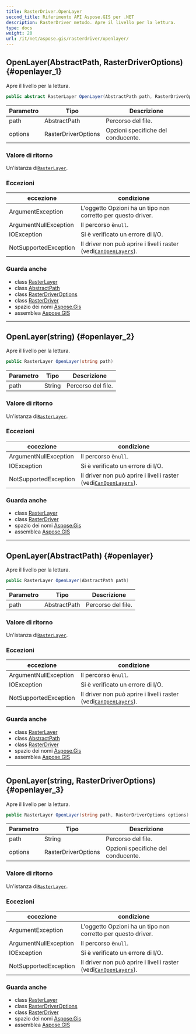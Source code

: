 ```yaml
---
title: RasterDriver.OpenLayer
second_title: Riferimento API Aspose.GIS per .NET
description: RasterDriver metodo. Apre il livello per la lettura.
type: docs
weight: 20
url: /it/net/aspose.gis/rasterdriver/openlayer/
---
```

## OpenLayer(AbstractPath, RasterDriverOptions) {#openlayer_1}

Apre il livello per la lettura.

```csharp
public abstract RasterLayer OpenLayer(AbstractPath path, RasterDriverOptions options)
```

| Parametro | Tipo | Descrizione |
| --- | --- | --- |
| path | AbstractPath | Percorso del file. |
| options | RasterDriverOptions | Opzioni specifiche del conducente. |

### Valore di ritorno

Un'istanza di[`RasterLayer`](../../../aspose.gis.raster/rasterlayer/).

### Eccezioni

| eccezione | condizione |
| --- | --- |
| ArgumentException | L'oggetto Opzioni ha un tipo non corretto per questo driver. |
| ArgumentNullException | Il percorso è`null`. |
| IOException | Si è verificato un errore di I/O. |
| NotSupportedException | Il driver non può aprire i livelli raster (vedi[`CanOpenLayers`](../canopenlayers/)). |

### Guarda anche

* class [RasterLayer](../../../aspose.gis.raster/rasterlayer/)
* class [AbstractPath](../../abstractpath/)
* class [RasterDriverOptions](../../rasterdriveroptions/)
* class [RasterDriver](../)
* spazio dei nomi [Aspose.Gis](../../rasterdriver/)
* assemblea [Aspose.GIS](../../../)

---

## OpenLayer(string) {#openlayer_2}

Apre il livello per la lettura.

```csharp
public RasterLayer OpenLayer(string path)
```

| Parametro | Tipo | Descrizione |
| --- | --- | --- |
| path | String | Percorso del file. |

### Valore di ritorno

Un'istanza di[`RasterLayer`](../../../aspose.gis.raster/rasterlayer/).

### Eccezioni

| eccezione | condizione |
| --- | --- |
| ArgumentNullException | Il percorso è`null`. |
| IOException | Si è verificato un errore di I/O. |
| NotSupportedException | Il driver non può aprire i livelli raster (vedi[`CanOpenLayers`](../canopenlayers/)). |

### Guarda anche

* class [RasterLayer](../../../aspose.gis.raster/rasterlayer/)
* class [RasterDriver](../)
* spazio dei nomi [Aspose.Gis](../../rasterdriver/)
* assemblea [Aspose.GIS](../../../)

---

## OpenLayer(AbstractPath) {#openlayer}

Apre il livello per la lettura.

```csharp
public RasterLayer OpenLayer(AbstractPath path)
```

| Parametro | Tipo | Descrizione |
| --- | --- | --- |
| path | AbstractPath | Percorso del file. |

### Valore di ritorno

Un'istanza di[`RasterLayer`](../../../aspose.gis.raster/rasterlayer/).

### Eccezioni

| eccezione | condizione |
| --- | --- |
| ArgumentNullException | Il percorso è`null`. |
| IOException | Si è verificato un errore di I/O. |
| NotSupportedException | Il driver non può aprire i livelli raster (vedi[`CanOpenLayers`](../canopenlayers/)). |

### Guarda anche

* class [RasterLayer](../../../aspose.gis.raster/rasterlayer/)
* class [AbstractPath](../../abstractpath/)
* class [RasterDriver](../)
* spazio dei nomi [Aspose.Gis](../../rasterdriver/)
* assemblea [Aspose.GIS](../../../)

---

## OpenLayer(string, RasterDriverOptions) {#openlayer_3}

Apre il livello per la lettura.

```csharp
public RasterLayer OpenLayer(string path, RasterDriverOptions options)
```

| Parametro | Tipo | Descrizione |
| --- | --- | --- |
| path | String | Percorso del file. |
| options | RasterDriverOptions | Opzioni specifiche del conducente. |

### Valore di ritorno

Un'istanza di[`RasterLayer`](../../../aspose.gis.raster/rasterlayer/).

### Eccezioni

| eccezione | condizione |
| --- | --- |
| ArgumentException | L'oggetto Opzioni ha un tipo non corretto per questo driver. |
| ArgumentNullException | Il percorso è`null`. |
| IOException | Si è verificato un errore di I/O. |
| NotSupportedException | Il driver non può aprire i livelli raster (vedi[`CanOpenLayers`](../canopenlayers/)). |

### Guarda anche

* class [RasterLayer](../../../aspose.gis.raster/rasterlayer/)
* class [RasterDriverOptions](../../rasterdriveroptions/)
* class [RasterDriver](../)
* spazio dei nomi [Aspose.Gis](../../rasterdriver/)
* assemblea [Aspose.GIS](../../../)


